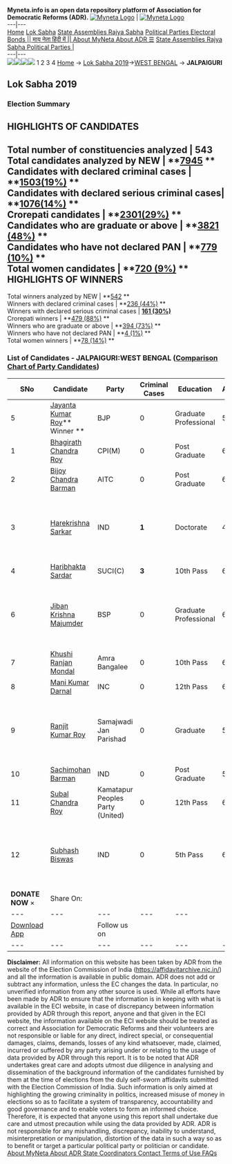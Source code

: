 **Myneta.info is an open data repository platform of Association for Democratic Reforms (ADR).**
[![Myneta Logo](https://www.myneta.info/lib/img/myneta-logo.png)](https://www.myneta.info/) | [![Myneta Logo](https://www.myneta.info/lib/img/adr-logo.png)](https://adrindia.org)  
---|---  
[Home](https://www.myneta.info/) [Lok Sabha](https://www.myneta.info/#ls "Lok Sabha") [ State Assemblies ](https://www.myneta.info/#sa "State Assemblies") [Rajya Sabha](https://www.myneta.info/#rs "Rajya Sabha") [Political Parties ](https://www.myneta.info/party "Political Parties") [ Electoral Bonds ](https://www.myneta.info/electoral_bonds "Electoral Bonds") [ || माय नेता हिंदी में || ](https://translate.google.co.in/translate?prev=hp&hl=en&js=y&u=www.myneta.info&sl=en&tl=hi&history_state0=) [ About MyNeta ](https://adrindia.org/content/about-myneta) [ About ADR ](https://adrindia.org/about-adr/who-we-are) [☰](javascript:void\(0\))
[ State Assemblies ](https://www.myneta.info/#sa "State Assemblies") [ Rajya Sabha ](https://www.myneta.info/#rs "Rajya Sabha") [ Political Parties ](https://www.myneta.info/party "Political Parties")
|   
---|---  
![](https://www.myneta.info/lib/img/banner/banner-1.png)![](https://www.myneta.info/lib/img/banner/banner-2.png)![](https://www.myneta.info/lib/img/banner/banner-3.png)![](https://www.myneta.info/lib/img/banner/banner-4.png)
1  2  3  4 
[Home](https://www.myneta.info/) → [Lok Sabha 2019](https://www.myneta.info/LokSabha2019/)→[WEST BENGAL](https://www.myneta.info/LokSabha2019/index.php?action=show_constituencies&state_id=58) → **JALPAIGURI**
### 
## Lok Sabha 2019
###  Election Summary 
HIGHLIGHTS OF CANDIDATES  
---  
Total number of constituencies analyzed |  543   
Total candidates analyzed by NEW | **[7945](https://www.myneta.info/LokSabha2019/index.php?action=summary&subAction=candidates_analyzed&sort=candidate#summary) **  
Candidates with declared criminal cases | **[1503(19%)](https://www.myneta.info/LokSabha2019/index.php?action=summary&subAction=crime&sort=candidate#summary) **  
Candidates with declared serious criminal cases| **[1076(14%)](https://www.myneta.info/LokSabha2019/index.php?action=summary&subAction=serious_crime&sort=candidate#summary) **  
Crorepati candidates | **[2301(29%)](https://www.myneta.info/LokSabha2019/index.php?action=summary&subAction=crorepati&sort=candidate#summary) **  
Candidates who are graduate or above | **[3821 (48%)](https://www.myneta.info/LokSabha2019/index.php?action=summary&subAction=education&sort=candidate#summary) **  
Candidates who have not declared PAN | **[779 (10%)](https://www.myneta.info/LokSabha2019/index.php?action=summary&subAction=without_pan&sort=candidate#summary) **  
Total women candidates | **[720 (9%)](https://www.myneta.info/LokSabha2019/index.php?action=summary&subAction=women_candidate&sort=candidate#summary) **  
HIGHLIGHTS OF WINNERS  
---  
Total winners analyzed by NEW | **[542](https://www.myneta.info/LokSabha2019/index.php?action=summary&subAction=winner_analyzed&sort=candidate#summary) **  
Winners with declared criminal cases | **[236 (44%)](https://www.myneta.info/LokSabha2019/index.php?action=summary&subAction=winner_crime&sort=candidate#summary) **  
Winners with declared serious criminal cases | **[161 (30%)](https://www.myneta.info/LokSabha2019/index.php?action=summary&subAction=winner_serious_crime&sort=candidate#summary)**  
Crorepati winners | **[479 (88%)](https://www.myneta.info/LokSabha2019/index.php?action=summary&subAction=winner_crorepati&sort=candidate#summary) **  
Winners who are graduate or above | **[394 (73%)](https://www.myneta.info/LokSabha2019/index.php?action=summary&subAction=winner_education&sort=candidate#summary) **  
Winners who have not declared PAN | **[4 (1%)](https://www.myneta.info/LokSabha2019/index.php?action=summary&subAction=winner_without_pan&sort=candidate#summary) **  
Total women winners | **[78 (14%)](https://www.myneta.info/LokSabha2019/index.php?action=summary&subAction=winner_women&sort=candidate#summary) **  
### List of Candidates - JALPAIGURI:WEST BENGAL ([Comparison Chart of Party Candidates](https://www.myneta.info/LokSabha2019/comparisonchart.php?constituency_id=961))
SNo | Candidate| Party| Criminal Cases| Education| Age| Total Assets| Liabilities  
---|---|---|---|---|---|---|---  
5  | [Jayanta Kumar Roy](https://www.myneta.info/LokSabha2019/candidate.php?candidate_id=5534)** Winner ** | BJP | 0 | Graduate Professional| 51 | Rs 1,16,25,047 ~ 1 Crore+ | Rs 13,52,581 ~ 13 Lacs+  
1  | [Bhagirath Chandra Roy](https://www.myneta.info/LokSabha2019/candidate.php?candidate_id=5533) | CPI(M) | 0 | Post Graduate| 62 | Rs 3,08,18,307 ~ 3 Crore+ | Rs 0 ~   
2  | [Bijoy Chandra Barman](https://www.myneta.info/LokSabha2019/candidate.php?candidate_id=4967) | AITC | 0 | Post Graduate| 62 | Rs 1,46,12,159 ~ 1 Crore+ | Rs 0 ~   
3  | [Harekrishna Sarkar](https://www.myneta.info/LokSabha2019/candidate.php?candidate_id=7227) | IND | **1** | Doctorate| 46 | ![](https://myneta.info/image_v2.php?myneta_folder=LokSabha2019&candidate_id=7227&col=ta) | ![](https://myneta.info/image_v2.php?myneta_folder=LokSabha2019&candidate_id=7227&col=lia)  
4  | [Haribhakta Sardar](https://www.myneta.info/LokSabha2019/candidate.php?candidate_id=4968) | SUCI(C) | **3** | 10th Pass| 63 | Rs 32,19,966 ~ 32 Lacs+ | Rs 0 ~   
6  | [Jiban Krishna Majumder](https://www.myneta.info/LokSabha2019/candidate.php?candidate_id=5105) | BSP | 0 | Graduate Professional| 63 | ![](https://myneta.info/image_v2.php?myneta_folder=LokSabha2019&candidate_id=5105&col=ta) | ![](https://myneta.info/image_v2.php?myneta_folder=LokSabha2019&candidate_id=5105&col=lia)  
7  | [Khushi Ranjan Mondal](https://www.myneta.info/LokSabha2019/candidate.php?candidate_id=7225) | Amra Bangalee | 0 | 10th Pass| 62 | Rs 22,17,097 ~ 22 Lacs+ | Rs 0 ~   
8  | [Mani Kumar Darnal](https://www.myneta.info/LokSabha2019/candidate.php?candidate_id=5535) | INC | 0 | 12th Pass| 61 | Rs 70,11,294 ~ 70 Lacs+ | Rs 3,00,000 ~ 3 Lacs+  
9  | [Ranjit Kumar Roy](https://www.myneta.info/LokSabha2019/candidate.php?candidate_id=5532) | Samajwadi Jan Parishad | 0 | Graduate| 53 | ![](https://myneta.info/image_v2.php?myneta_folder=LokSabha2019&candidate_id=5532&col=ta) | ![](https://myneta.info/image_v2.php?myneta_folder=LokSabha2019&candidate_id=5532&col=lia)  
10  | [Sachimohan Barman](https://www.myneta.info/LokSabha2019/candidate.php?candidate_id=5531) | IND | 0 | Post Graduate| 58 | Rs 15,34,000 ~ 15 Lacs+ | Rs 0 ~   
11  | [Subal Chandra Roy](https://www.myneta.info/LokSabha2019/candidate.php?candidate_id=5106) | Kamatapur Peoples Party (United) | 0 | 12th Pass| 62 | Rs 2,38,26,796 ~ 2 Crore+ | Rs 66,000 ~ 66 Thou+  
12  | [Subhash Biswas](https://www.myneta.info/LokSabha2019/candidate.php?candidate_id=7226) | IND | 0 | 5th Pass| 66 | ![](https://myneta.info/image_v2.php?myneta_folder=LokSabha2019&candidate_id=7226&col=ta) | ![](https://myneta.info/image_v2.php?myneta_folder=LokSabha2019&candidate_id=7226&col=lia)  
|  **DONATE NOW** × |  Share On:  | [](https://api.whatsapp.com/send?text=https%3A%2F%2Fmyneta.info%2Fpunjab2022%2Findex.php%3Faction%3Dshow_constituencies%26state_id%3D19) | [](https://www.facebook.com/sharer/sharer.php?u=https%3A%2F%2Fmyneta.info%2Fpunjab2022%2Findex.php%3Faction%3Dshow_constituencies%26state_id%3D19) | [](https://twitter.com/share?url=https%3A%2F%2Fmyneta.info%2Fpunjab2022%2Findex.php%3Faction%3Dshow_constituencies%26state_id%3D19)  
---|---|---|---|---  
| [ Download App ](https://play.google.com/store/apps/details?id=com.webrosoft.myneta1&pcampaignid=pcampaignidMKT-Other-global-all-co-prtnr-py-PartBadge-Mar2515-1) | [](https://play.google.com/store/apps/details?id=com.webrosoft.myneta1&pcampaignid=pcampaignidMKT-Other-global-all-co-prtnr-py-PartBadge-Mar2515-1) |  Follow us on  | [](https://www.facebook.com/adrindia.org/) | [](https://twitter.com/adrspeaks) | [](https://groups.google.com/g/national-election-watch?hl=en&pli=1) | [](https://www.instagram.com/adrspeaks/) | [](https://www.youtube.com/user/adrspeaks) | [](https://sharechat.com/profile/adrspeaks)  
---|---|---|---|---|---|---|---|---  
**Disclaimer:** All information on this website has been taken by ADR from the website of the Election Commission of India (https://affidavitarchive.nic.in/) and all the information is available in public domain. ADR does not add or subtract any information, unless the EC changes the data. In particular, no unverified information from any other source is used. While all efforts have been made by ADR to ensure that the information is in keeping with what is available in the ECI website, in case of discrepancy between information provided by ADR through this report, anyone and that given in the ECI website, the information available on the ECI website should be treated as correct and Association for Democratic Reforms and their volunteers are not responsible or liable for any direct, indirect special, or consequential damages, claims, demands, losses of any kind whatsoever, made, claimed, incurred or suffered by any party arising under or relating to the usage of data provided by ADR through this report. It is to be noted that ADR undertakes great care and adopts utmost due diligence in analysing and dissemination of the background information of the candidates furnished by them at the time of elections from the duly self-sworn affidavits submitted with the Election Commission of India. Such information is only aimed at highlighting the growing criminality in politics, increased misuse of money in elections so as to facilitate a system of transparency, accountability and good governance and to enable voters to form an informed choice. Therefore, it is expected that anyone using this report shall undertake due care and utmost precaution while using the data provided by ADR. ADR is not responsible for any mishandling, discrepancy, inability to understand, misinterpretation or manipulation, distortion of the data in such a way so as to benefit or target a particular political party or politician or candidate. 
[ About MyNeta ](https://adrindia.org/content/about-myneta) [ About ADR ](https://adrindia.org/about-adr/who-we-are) [ State Coordinators ](https://adrindia.org/about-adr/state-coordinators) [ Contact ](https://adrindia.org/contact-us) [ Terms of Use ](https://adrindia.org/content/adr-terms-use) [ FAQs ](https://adrindia.org/content/faqs)
